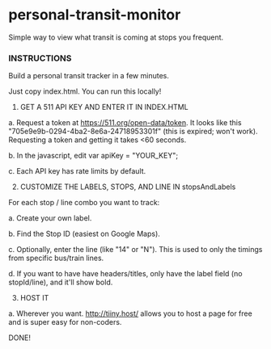 # personal-transit-monitor
Simple way to view what transit is coming at stops you frequent.

### INSTRUCTIONS ###

Build a personal transit tracker in a few minutes.

Just copy index.html. You can run this locally!

1. GET A 511 API KEY AND ENTER IT IN INDEX.HTML

a. Request a token at https://511.org/open-data/token. It looks like this "705e9e9b-0294-4ba2-8e6a-24718953301f" (this is expired; won't work). Requesting a token and getting it takes <60 seconds.

b. In the javascript, edit var apiKey = "YOUR_KEY";

c. Each API key has rate limits by default.

2. CUSTOMIZE THE LABELS, STOPS, AND LINE IN stopsAndLabels

For each stop / line combo you want to track:

a. Create your own label.

b. Find the Stop ID (easiest on Google Maps).

c. Optionally, enter the line (like "14" or "N"). This is used to only the timings from specific bus/train lines.

d. If you want to have have headers/titles, only have the label field (no stopId/line), and it'll show bold.

3. HOST IT

a. Wherever you want. http://tiiny.host/ allows you to host a page for free and is super easy for non-coders.

DONE!
